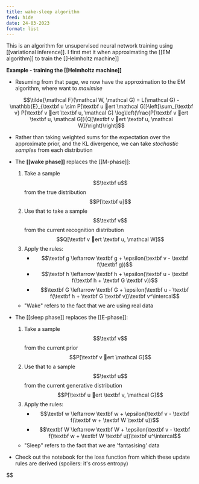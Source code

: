 ```yaml
---
title: wake-sleep algorithm
feed: hide
date: 24-03-2023
format: list
---
```



This is an algorithm for unsupervised neural network training using [[variational inference]]. I first met it when approximating the [[EM algorithm]] to train the [[Helmholtz machine]]

**Example - training the [[Helmholtz machine]]**

- Resuming from that page, we now have the approximation to the EM algorithm, where want to *maximise* 

$$\tilde{\mathcal F}(\mathcal W, \mathcal G) = L(\mathcal G) - \mathbb{E}_{\textbf u \sim P[\textbf u ert \mathcal G]}\left[\sum_{\textbf v} P[\textbf v ert \textbf u, \mathcal G] \log\left(\frac{P[\textbf v ert \textbf u, \mathcal G]}{Q[\textbf v ert \textbf u, \mathcal W]}\right)\right]$$


- Rather than taking weighted sums for the expectation over the approximate prior, and the KL divergence, we can take *stochastic samples* from each distribution

- The **[[wake phase]]** replaces the [[M-phase]]:
	1. Take a sample $$\textbf u$$ from the true distribution $$P[\textbf u]$$
	2. Use that to take a sample $$\textbf v$$ from the current recognition distribution $$Q[\textbf v ert \textbf u, \mathcal W]$$
	3. Apply the rules:
		- $$\textbf g \leftarrow \textbf g + \epsilon(\textbf v - \textbf f(\textbf g))$$
		- $$\textbf h \leftarrow \textbf h + \epsilon(\textbf u - \textbf f(\textbf h + \textbf G \textbf v))$$
		- $$\textbf G \leftarrow \textbf G + \epsilon(\textbf u - \textbf f(\textbf h + \textbf G \textbf v))\textbf v^\intercal$$
	
	- "Wake" refers to the fact that we are using real data

- The [[sleep phase]] replaces the [[E-phase]]:
	1. Take a sample $$\textbf v$$ from the current prior $$P[\textbf v ert \mathcal G]$$
	2. Use that to a sample $$\textbf u$$ from the current generative distribution $$P[\textbf u ert \textbf v, \mathcal G]$$
	3. Apply the rules:
		- $$\textbf w \leftarrow \textbf w + \epsilon(\textbf v - \textbf f(\textbf w + \textbf W \textbf u))$$
		- $$\textbf W \leftarrow \textbf W + \epsilon(\textbf v - \textbf f(\textbf w + \textbf W \textbf u))\textbf u^\intercal$$
	
	- "Sleep" refers to the fact that we are 'fantasising' data

- Check out the notebook for the loss function from which these update rules are derived (spoilers: it's cross entropy)

$$